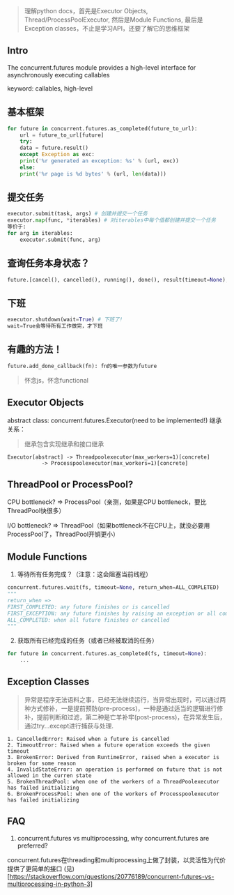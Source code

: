 <!--
.. title: Python多线程学习
.. slug: pythonduo-xian-cheng-xue-xi
.. date: 2021-04-13 21:43:08 UTC+08:00
.. tags: python, 并发
.. category: python
.. link: 
.. description: 记录在python并发上的笔记
.. type: text
-->

> 理解python docs，首先是Executor Objects, Thread/ProcessPoolExecutor, 然后是Module Functions, 最后是Exception classes，不止是学习API，还要了解它的思维框架


## Intro
The concurrent.futures module provides a high-level interface for asynchronously executing callables

keyword: callables, high-level

## 基本框架
```python
for future in concurrent.futures.as_completed(future_to_url):
    url = future_to_url[future]
    try:
	data = future.result()
    except Exception as exc:
	print('%r generated an exception: %s' % (url, exc))
    else:
	print('%r page is %d bytes' % (url, len(data)))
```

## 提交任务
```python
executor.submit(task, args) # 创建并提交一个任务
executor.map(func, *iterables) # 对iterables中每个值都创建并提交一个任务
等价于:
for arg in iterables:
    executor.submit(func, arg)
```

## 查询任务本身状态？
```python
future.[cancel(), cancelled(), running(), done(), result(timeout=None), exception(timeout=None)]
```

## 下班
```python
executor.shutdown(wait=True) # 下班了!
wait=True会等待所有工作做完，才下班
```

## 有趣的方法！
```python
future.add_done_callback(fn): fn的唯一参数为future
```
>怀念js，怀念functional

## Executor Objects
abstract class: concurrent.futures.Executor(need to be implemented!)
继承关系：
> 继承包含实现继承和接口继承
```
Executor[abstract] -> Threadpoolexecutor(max_workers=1)[concrete]
		   -> Processpoolexecutor(max_workers=1)[concrete]
```

## ThreadPool or ProcessPool?
CPU bottleneck? => ProcessPool（亲测，如果是CPU bottleneck，要比ThreadPool快很多）

I/O bottleneck? => ThreadPool（如果bottleneck不在CPU上，就没必要用ProcessPool了，ThreadPool开销更小）

## Module Functions

1. 等待所有任务完成？（注意：这会阻塞当前线程）
```python
concurrent.futures.wait(fs, timeout=None, return_when=ALL_COMPLETED)
"""
return_when => 
FIRST_COMPLETED: any future finishes or is cancelled
FIRST_EXCEPTION: any future finishes by raising an exception or all completed
ALL_COMPLETED: when all future finishes or cancelled
"""
```

2. 获取所有已经完成的任务（或者已经被取消的任务）
```python
for future in concurrent.futures.as_completed(fs, timeout=None):
    ...
```

## Exception Classes
> 异常是程序无法语料之事，已经无法继续运行，当异常出现时，可以通过两种方式修补，一是提前预防(pre-process)，一种是通过适当的逻辑进行修补，提前判断和过滤，第二种是亡羊补牢(post-process)，在异常发生后，通过try...except进行捕获与处理.

```
1. CancelledError: Raised when a future is cancelled
2. TimeoutError: Raised when a future operation exceeds the given timeout
3. BrokenError: Derived from RuntimeError, raised when a executor is broken for some reason
4. InvalidStateError: an operation is performed on future that is not allowed in the curren state
5. BrokenThreadPool: when one of the workers of a ThreadPoolexecutor has failed initializing
6. BrokenProcessPool: when one of the workers of Processpoolexecutor has failed initializing
```

## FAQ
1. concurrent.futures vs multiprocessing, why concurrent.futures are preferred?

concurrent.futures在threading和multiprocessing上做了封装，以灵活性为代价提供了更简单的接口
(见)[https://stackoverflow.com/questions/20776189/concurrent-futures-vs-multiprocessing-in-python-3]
